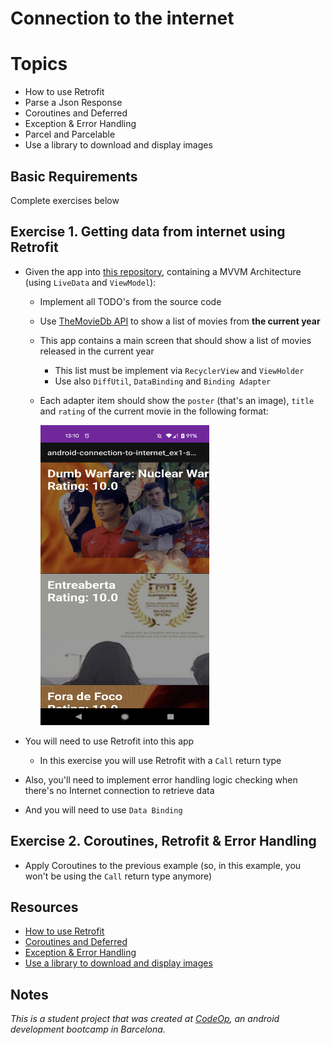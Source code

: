 
# Connection to the internet

# Topics
- How to use Retrofit
- Parse a Json Response
- Coroutines and Deferred
- Exception & Error Handling
- Parcel and Parcelable
- Use a library to download and display images

## Basic Requirements

Complete exercises below

## Exercise 1. Getting data from internet using Retrofit

- Given the app into [this repository](https://github.com/CodeOp-tech/bumble-android-assignments/tree/master/android-connection-to-internet/android-connection-to-internet_ex1), containing a MVVM Architecture (using `LiveData` and `ViewModel`):
	- Implement all TODO's from the source code
	- Use [TheMovieDb API](https://www.themoviedb.org/documentation/api) to show a list of movies from **the current year**
	- This app contains a main screen that should show a list of movies released in the current year
		- This list must be implement via `RecyclerView` and `ViewHolder`
		- Use also `DiffUtil`, `DataBinding` and `Binding Adapter`
	- Each adapter item should show the `poster` (that's an image), `title` and `rating` of the current movie in the following format:  

		<img width="270" height="480" src="images/exercise1_image1.png">

- You will need to use Retrofit into this app
	- In this exercise you will use Retrofit with a `Call` return type
- Also, you'll need to implement error handling logic checking when there's no Internet connection to retrieve data
- And you will need to use `Data Binding`

## Exercise 2. Coroutines, Retrofit & Error Handling

- Apply Coroutines to the previous example (so, in this example, you won't be using the `Call` return type anymore)

## Resources

- [How to use Retrofit](https://guides.codepath.com/android/consuming-apis-with-retrofit)
- [Coroutines and Deferred](https://medium.com/android-beginners/mvvm-with-kotlin-coroutines-and-retrofit-example-d3f5f3b09050)
- [Exception & Error Handling](https://developer.android.com/kotlin/coroutines)
- [Use a library to download and display images](https://guides.codepath.com/android/Displaying-Images-with-the-Glide-Library)

## Notes

_This is a student project that was created at [CodeOp](http://CodeOp.tech), an android development bootcamp in Barcelona._
